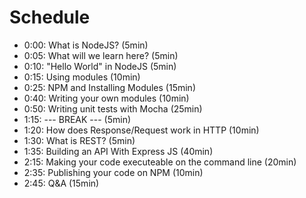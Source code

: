 # Schedule

* 0:00: What is NodeJS?										(5min)
* 0:05: What will we learn here?							(5min)
* 0:10: "Hello World" in NodeJS								(5min)
* 0:15: Using modules										(10min)
* 0:25: NPM and Installing Modules							(15min)
* 0:40: Writing your own modules							(10min)
* 0:50: Writing unit tests with Mocha						(25min)
* 1:15: --- BREAK ---										(5min)
* 1:20: How does Response/Request work in HTTP				(10min)
* 1:30: What is REST?										(5min)
* 1:35: Building an API With Express JS						(40min)
* 2:15: Making your code executeable on the command line	(20min)
* 2:35: Publishing your code on NPM							(10min)
* 2:45: Q&A 												(15min)
